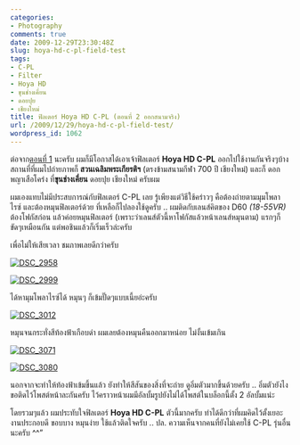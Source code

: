 ```yaml
---
categories:
- Photography
comments: true
date: 2009-12-29T23:30:48Z
slug: hoya-hd-c-pl-field-test
tags:
- C-PL
- Filter
- Hoya HD
- ขุนช่างเคี่ยน
- ดอยปุย
- เชียงใหม่
title: ฟิลเตอร์ Hoya HD C-PL (ตอนที่ 2 ออกสนามจริง)
url: /2009/12/29/hoya-hd-c-pl-field-test/
wordpress_id: 1062
---
```


ต่อจาก[ตอนที่ 1](https://armno.in.th/20091219/%E0%B8%9F%E0%B8%B4%E0%B8%A5%E0%B9%80%E0%B8%95%E0%B8%AD%E0%B8%A3%E0%B9%8C-hoya-hd-cp-l-%E0%B8%95%E0%B8%AD%E0%B8%99%E0%B8%97%E0%B8%B5%E0%B9%88-1) นะครับ ผมก็มีโอกาสได้เอาเจ้าฟิลเตอร์ **Hoya HD C-PL** ออกไปใช้งานกันจริงๆบ้าง สถานที่ที่ผมไปถ่ายภาพก็ **สวนเฉลิมพระเกียรติฯ** (ตรงข้ามสนามกีฬา 700 ปี เชียงใหม่) และก็ ดอกพญาเสือโคร่ง ที่**ขุนช่างเคี่ยน** ดอยปุย เชียงใหม่ ครับผม



ผมเองแทบไม่มีประสบการณ์กับฟิลเตอร์ C-PL เลย รู้เพียงแต่วิธีใช้คร่าวๆ คือต้องถ่ายตามมุมโพลาไรซ์ และต้องหมุนฟิลเตอร์ด้วย ที่เหลือก็ไปลองใช้ดูครับ .. ผมติดกับเลนส์คิตของ D60 _(18-55VR)_ ต้องโฟกัสก่อน แล้วค่อยหมุนฟิลเตอร์ (เพราะว่าเลนส์ตัวนี้หาโฟกัสแล้วหน้าเลนส์หมุนตาม) แรกๆก็ขัดๆเหมือนกัน แต่พอชินแล้วก็เริ่มเร็วล่ะครับ



เพื่อไม่ให้เสียเวลา ชมภาพเลยดีกว่าครับ



[![DSC_2958](https://armno.in.th/wp-content/uploads/2009/12/DSC_2958_thumb.jpg)](https://armno.in.th/wp-content/uploads/2009/12/DSC_2958.jpg)



[![DSC_2999](https://armno.in.th/wp-content/uploads/2009/12/DSC_2999_thumb.jpg)](https://armno.in.th/wp-content/uploads/2009/12/DSC_2999.jpg)



ได้หามุมโพลาไรซ์ได้ หมุนๆ ก็เข้มปั๊ดๆแบบเนี้ยอ่ะครับ



[![DSC_3012](https://armno.in.th/wp-content/uploads/2009/12/DSC_3012_thumb.jpg)](https://armno.in.th/wp-content/uploads/2009/12/DSC_3012.jpg)



หมุนจนกระทั่งสีท้องฟ้าเกือบดำ ผมเลยต้องหมุนคืนออกมาหน่อย ไม่งั้นเข้มเกิน



[![DSC_3071](https://armno.in.th/wp-content/uploads/2009/12/DSC_3071_thumb.jpg)](https://armno.in.th/wp-content/uploads/2009/12/DSC_3071.jpg)



[![DSC_3080](https://armno.in.th/wp-content/uploads/2009/12/DSC_3080_thumb.jpg)](https://armno.in.th/wp-content/uploads/2009/12/DSC_3080.jpg)



นอกจากจะทำให้ท้องฟ้าเข้มขึ้นแล้ว ยังทำให้สีสันของสิ่งที่จะถ่าย ดูอิ่มตัวมากขึ้นด้วยครับ .. อิ่มตัวยังไง ขอติดไว้โพสต์หน้าละกันครับ ไว้คราวหน้าผมมีอัลบั้มรูปยังไม่ได้โพสต์ในบล็อกนี้ตั้ง 2 อัลบั้มแน่ะ











โดยรวมๆแล้ว ผมประทับใจฟิลเตอร์ **Hoya HD C-PL** ตัวนี้มากครับ ทำได้ดีกว่าที่ผมคิดไว้ตั้งเยอะ งานประกอบดี ขอบบาง หมุนง่าย ใช้แล้วติดใจครับ .. ปล. ความเห็นจากคนที่ยังไม่เคยใช้ C-PL รุ่นอื่นนะครับ ^^”
